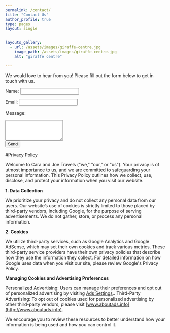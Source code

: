 ```yaml
---
permalink: /contact/
title: "Contact Us"
author_profile: true
type: pages
layout: single


layouts_gallery:
  - url: /assets/images/giraffe-centre.jpg
    image_path: /assets/images/giraffe-centre.jpg
    alt: "giraffe centre"

---
```


We would love to hear from you! Please fill out the form below to get in touch with us.

<form action="https://formspree.io/f/xayrrovd" method="POST">
  <label for="name">Name:</label>
  <input type="text" id="name" name="name" required><br>

  <label for="email">Email:</label>
  <input type="email" id="email" name="email" required><br>

  <label for="message">Message:</label><br>
  <textarea id="message" name="message" rows="4" required></textarea><br>

  <input type="submit" value="Send">
</form>


#Privacy Policy

Welcome to Cara and Joe Travels ("we," "our," or "us"). Your privacy is of utmost importance to us, and we are committed to safeguarding your personal information. This Privacy Policy outlines how we collect, use, disclose, and protect your information when you visit our website.

**1. Data Collection**

We prioritize your privacy and do not collect any personal data from our users. Our website’s use of cookies is strictly limited to those placed by third-party vendors, including Google, for the purpose of serving advertisements. We do not gather, store, or process any personal information.

**2. Cookies**

We utilize third-party services, such as Google Analytics and Google AdSense, which may set their own cookies and track various metrics. These third-party service providers have their own privacy policies that describe how they use the information they collect. For detailed information on how Google uses data when you visit our site, please review Google's Privacy Policy.

**Managing Cookies and Advertising Preferences**

  Personalized Advertising: Users can manage their preferences and opt out of personalized advertising by visiting [Ads Settings](https://www.google.com/settings/ads)..
  Third-Party Advertising: To opt out of cookies used for personalized advertising by other third-party vendors, please visit [www.aboutads.info](http://www.aboutads.info).

We encourage you to review these resources to better understand how your information is being used and how you can control it.